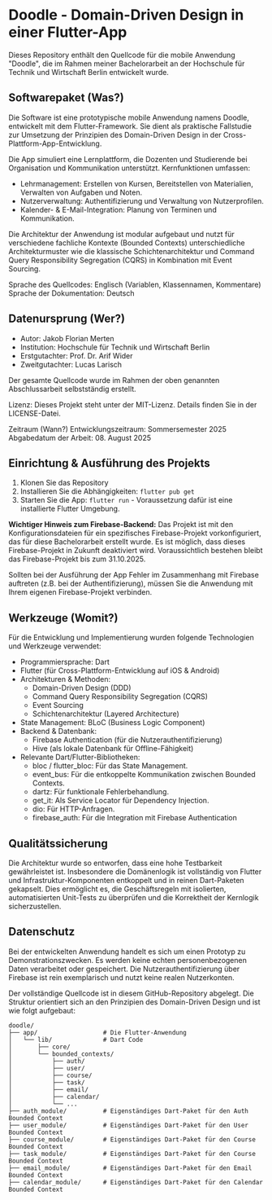 # Doodle - Domain-Driven Design in einer Flutter-App

Dieses Repository enthält den Quellcode für die mobile Anwendung "Doodle", die im Rahmen meiner Bachelorarbeit an der Hochschule für Technik und Wirtschaft Berlin entwickelt wurde.

## Softwarepaket (Was?)
Die Software ist eine prototypische mobile Anwendung namens Doodle, entwickelt mit dem Flutter-Framework. Sie dient als praktische Fallstudie zur Umsetzung der Prinzipien des Domain-Driven Design in der Cross-Plattform-App-Entwicklung.

Die App simuliert eine Lernplattform, die Dozenten und Studierende bei Organisation und Kommunikation unterstützt. Kernfunktionen umfassen:

- Lehrmanagement: Erstellen von Kursen, Bereitstellen von Materialien, Verwalten von Aufgaben und Noten.
- Nutzerverwaltung: Authentifizierung und Verwaltung von Nutzerprofilen.
- Kalender- & E-Mail-Integration: Planung von Terminen und Kommunikation.

Die Architektur der Anwendung ist modular aufgebaut und nutzt für verschiedene fachliche Kontexte (Bounded Contexts) unterschiedliche Architekturmuster wie die klassische Schichtenarchitektur und Command Query Responsibility Segregation (CQRS) in Kombination mit Event Sourcing.

Sprache des Quellcodes: Englisch (Variablen, Klassennamen, Kommentare)
Sprache der Dokumentation: Deutsch

## Datenursprung (Wer?)
- Autor: Jakob Florian Merten
- Institution: Hochschule für Technik und Wirtschaft Berlin
- Erstgutachter: Prof. Dr. Arif Wider
- Zweitgutachter: Lucas Larisch

Der gesamte Quellcode wurde im Rahmen der oben genannten Abschlussarbeit selbstständig erstellt.

Lizenz: Dieses Projekt steht unter der MIT-Lizenz. Details finden Sie in der LICENSE-Datei.

Zeitraum (Wann?)
Entwicklungszeitraum: Sommersemester 2025
Abgabedatum der Arbeit: 08. August 2025

## Einrichtung & Ausführung des Projekts
1. Klonen Sie das Repository
2. Installieren Sie die Abhängigkeiten: `flutter pub get`
3. Starten Sie die App: `flutter run` - Voraussetzung dafür ist eine installierte Flutter Umgebung.

**Wichtiger Hinweis zum Firebase-Backend:**
Das Projekt ist mit den Konfigurationsdateien für ein spezifisches Firebase-Projekt vorkonfiguriert, das für diese Bachelorarbeit erstellt wurde. Es ist möglich, dass dieses Firebase-Projekt in Zukunft deaktiviert wird. Voraussichtlich bestehen bleibt das Firebase-Projekt bis zum 31.10.2025.

Sollten bei der Ausführung der App Fehler im Zusammenhang mit Firebase auftreten (z.B. bei der Authentifizierung), müssen Sie die Anwendung mit Ihrem eigenen Firebase-Projekt verbinden. 


## Werkzeuge (Womit?)
Für die Entwicklung und Implementierung wurden folgende Technologien und Werkzeuge verwendet:
- Programmiersprache: Dart
- Flutter (für Cross-Plattform-Entwicklung auf iOS & Android)
- Architekturen & Methoden:
    - Domain-Driven Design (DDD)
    - Command Query Responsibility Segregation (CQRS)
    - Event Sourcing
    - Schichtenarchitektur (Layered Architecture)
- State Management: BLoC (Business Logic Component)
- Backend & Datenbank:
    - Firebase Authentication (für die Nutzerauthentifizierung)
    - Hive (als lokale Datenbank für Offline-Fähigkeit)
- Relevante Dart/Flutter-Bibliotheken:
    - bloc / flutter_bloc: Für das State Management.
    - event_bus: Für die entkoppelte Kommunikation zwischen Bounded Contexts.
    - dartz: Für funktionale Fehlerbehandlung.
    - get_it: Als Service Locator für Dependency Injection.
    - dio: Für HTTP-Anfragen.
    - firebase_auth: Für die Integration mit Firebase Authentication


## Qualitätssicherung
Die Architektur wurde so entworfen, dass eine hohe Testbarkeit gewährleistet ist. Insbesondere die Domänenlogik ist vollständig von Flutter und Infrastruktur-Komponenten entkoppelt und in reinen Dart-Paketen gekapselt. Dies ermöglicht es, die Geschäftsregeln mit isolierten, automatisierten Unit-Tests zu überprüfen und die Korrektheit der Kernlogik sicherzustellen.

## Datenschutz
Bei der entwickelten Anwendung handelt es sich um einen Prototyp zu Demonstrationszwecken. Es werden keine echten personenbezogenen Daten verarbeitet oder gespeichert. Die Nutzerauthentifizierung über Firebase ist rein exemplarisch und nutzt keine realen Nutzerkonten.

Der vollständige Quellcode ist in diesem GitHub-Repository abgelegt. Die Struktur orientiert sich an den Prinzipien des Domain-Driven Design und ist wie folgt aufgebaut:

```text
doodle/
├── app/                  # Die Flutter-Anwendung
│   └── lib/              # Dart Code
│       ├── core/  
│       └── bounded_contexts/ 
│           ├── auth/
│           ├── user/
│           ├── course/
│           ├── task/
│           ├── email/
│           ├── calendar/
│           └── ...
├── auth_module/          # Eigenständiges Dart-Paket für den Auth Bounded Context
├── user_module/          # Eigenständiges Dart-Paket für den User Bounded Context
├── course_module/        # Eigenständiges Dart-Paket für den Course Bounded Context
├── task_module/          # Eigenständiges Dart-Paket für den Course Bounded Context
├── email_module/         # Eigenständiges Dart-Paket für den Email Bounded Context
├── calendar_module/      # Eigenständiges Dart-Paket für den Calendar Bounded Context
```